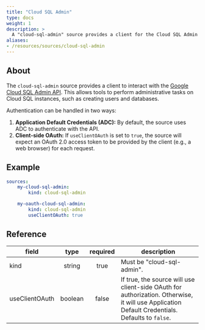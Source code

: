 ```yaml
---
title: "Cloud SQL Admin"
type: docs
weight: 1
description: >
  A "cloud-sql-admin" source provides a client for the Cloud SQL Admin API.
aliases:
- /resources/sources/cloud-sql-admin
---
```


## About

The `cloud-sql-admin` source provides a client to interact with the [Google Cloud SQL Admin API](https://cloud.google.com/sql/docs/mysql/admin-api/v1). This allows tools to perform administrative tasks on Cloud SQL instances, such as creating users and databases.

Authentication can be handled in two ways:
1.  **Application Default Credentials (ADC):** By default, the source uses ADC to authenticate with the API.
2.  **Client-side OAuth:** If `useClientOAuth` is set to `true`, the source will expect an OAuth 2.0 access token to be provided by the client (e.g., a web browser) for each request.

## Example

```yaml
sources:
    my-cloud-sql-admin:
        kind: cloud-sql-admin

    my-oauth-cloud-sql-admin:
        kind: cloud-sql-admin
        useClientOAuth: true
```

## Reference

| **field**      | **type** | **required** | **description**                                                                                                                                                           |
|----------------|:--------:|:------------:|---------------------------------------------------------------------------------------------------------------------------------------------------------------------------|
| kind           |  string  |     true     | Must be "cloud-sql-admin".                                                                                                                                                |
| useClientOAuth | boolean  |    false     | If true, the source will use client-side OAuth for authorization. Otherwise, it will use Application Default Credentials. Defaults to `false`. |
